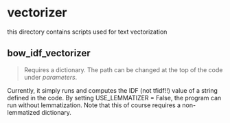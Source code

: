 # vectorizer
this directory contains scripts used for text vectorization

## bow_idf_vectorizer
> Requires a dictionary. The path can be changed at the top of the code under _parameters_.

Currently, it simply runs and computes the IDF (not tfidf!!) value of a string defined
in the code. By setting USE_LEMMATIZER = False, the program can run without lemmatization.
Note that this of course requires a non-lemmatized dictionary.
